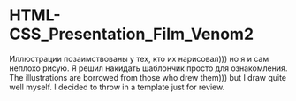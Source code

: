 # HTML-CSS_Presentation_Film_Venom2
Иллюстрации позаимствованы у тех, кто их нарисовал))) но я и сам неплохо рисую. Я решил накидать шаблончик просто для ознакомления.
The illustrations are borrowed from those who drew them))) but I draw quite well myself. I decided to throw in a template just for review. 

